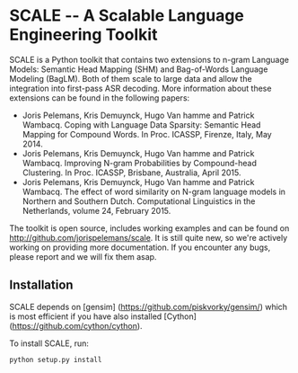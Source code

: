 # SCALE -- A Scalable Language Engineering Toolkit

SCALE is a Python toolkit that contains two extensions to n-gram Language Models: Semantic Head Mapping (SHM) and Bag-of-Words Language Modeling (BagLM). Both of them scale to large data and allow the integration into first-pass ASR decoding. More information about these extensions can be found in the following papers:

* Joris Pelemans, Kris Demuynck, Hugo Van hamme and Patrick Wambacq. Coping with Language Data Sparsity: Semantic Head Mapping for Compound Words. In Proc. ICASSP, Firenze, Italy, May 2014. 
* Joris Pelemans, Kris Demuynck, Hugo Van hamme and Patrick Wambacq. Improving N-gram Probabilities by Compound-head Clustering. In Proc. ICASSP, Brisbane, Australia, April 2015. 
* Joris Pelemans, Kris Demuynck, Hugo Van hamme and Patrick Wambacq. The effect of word similarity on N-gram language models in Northern and Southern Dutch. Computational Linguistics in the Netherlands, volume 24, February 2015. 

The toolkit is open source, includes working examples and can be found on http://github.com/jorispelemans/scale. It is still quite new, so we're actively working on providing more documentation. If you encounter any bugs, please report and we will fix them asap.

## Installation

SCALE depends on [gensim] (https://github.com/piskvorky/gensim/) which is most efficient if you have also installed [Cython] (https://github.com/cython/cython).

To install SCALE, run:
```
python setup.py install
```
